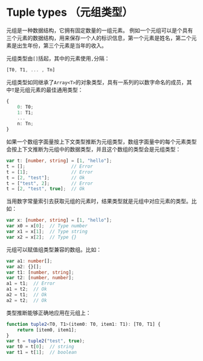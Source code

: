 # Tuple types （元组类型）

元组是一种数据结构，它拥有固定数量的一组元素。
例如一个元组可以是个具有三个元素的数据结构，用来保存一个人的标识信息，第一个元素是姓名，第二个元素是出生年份，第三个元素是当年的收入。

元组类型由`[]`括起，其中的元素使用`,`分隔：

```typescript
[T0, T1, ... , Tn]
```

元组类型如同继承了`Array<T>`的对象类型，具有一系列的以数字命名的成员，其中`T`是元组元素的最佳通用类型：

```typescript
{
    0: T0;
    1: T1;
    ...
    n: Tn;
}
```

如果一个数组字面量按上下文类型推断为元组类型，数组字面量中的每个元素类型会按上下文推断为元组中的数据类型，并且这个数组的类型会是元组类型：

```typescript
var t: [number, string] = [1, "hello"];
t = [];                 // Error
t = [1];                // Error
t = [2, "test"];        // Ok
t = ["test", 2];        // Error
t = [2, "test", true];  // Ok
```

当用数字常量索引去获取元组的元素时，结果类型就是元组中对应元素的类型。比如：

```typescript
var x: [number, string] = [1, "hello"];
var x0 = x[0];  // Type number
var x1 = x[1];  // Type string
var x2 = x[2];  // Type {}
```

元组可以赋值组类型兼容的数组。比如：

```typescript
var a1: number[];
var a2: {}[];
var t1: [number, string];
var t2: [number, number];
a1 = t1;  // Error
a1 = t2;  // Ok
a2 = t1;  // Ok
a2 = t2;  // Ok
```

类型推断能够正确地应用在元组上：

```typescript
function tuple2<T0, T1>(item0: T0, item1: T1): [T0, T1] {
    return [item0, item1];
}
var t = tuple2("test", true);
var t0 = t[0];  // string
var t1 = t[1];  // boolean
```
